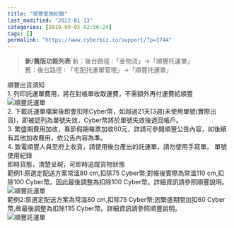 ```yaml
---
title: "順豐查詢紀錄"
last_modified: "2022-01-13"
categories: [2019-09-05 02:56:24]
tags: []
permalink: "https://www.cyberbiz.io/support/?p=3744"
---
```


> **新/舊版功能列表** 新：後台路徑 :「金物流」→「順豐托運單」  
> 舊：後台路徑 : 「宅配托運單管理」→「順豐托運單」

順豐出貨須知  
1\. 列印託運單費用，將在對帳單收取運費，不需額外再付運費給順豐  
![順豐託運單](https://www.cyberbiz.co/support/wp-content/uploads/2019/09/順豐-01.png)  
2\. 下載託運單檔案後即會扣除Cyber幣，如超過21天(3週)未使用單號(實際出貨)，即被認列為單號失效，Cyber幣將於單號失效後退回帳戶。  
3\. 繁盛期費用加收，春節假期每票加收60元，詳請可參閱順豐公告內容，如後續有其他加收費用，依公告內容為準。  
4\. 致電順豐人員至府上收貨，請使用後台產出的託運單，請勿使用手寫單。  單號使用紀錄  
即時貨態，清楚呈現，可即時追蹤貨物狀態  
範例1:原選定配送方案常溫80 cm,扣除75 Cyber幣;對帳後實際為常溫110 cm,扣除100 Cyber幣。因此最後調整為扣除100
Cyber幣。詳細資訊請參照順豐說明。  
![順豐託運單](https://www.cyberbiz.co/support/wp-content/uploads/2019/09/順豐-04.png)  
範例2:原選定配送方案為常溫80 cm,扣除75 Cyber幣;因繁盛期間加扣60 Cyber幣,故最後調整為扣除135
Cyber幣。詳細資訊請參照順豐說明。  
![順豐託運單](https://www.cyberbiz.co/support/wp-content/uploads/2019/09/順豐-05.png)  

